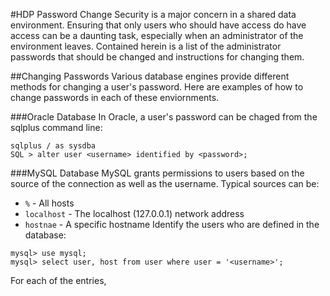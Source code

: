 #HDP Password Change
Security is a major concern in a shared data environment. Ensuring that only users who should have access do have access can be a daunting task, especially when an administrator of the environment leaves. Contained herein is a list of the administrator passwords that should be changed and instructions for changing them.

##Changing Passwords
Various database engines provide different methods for changing a user's password. Here are examples of how to change passwords in each of these enviornments.

###Oracle Database
In Oracle, a user's password can be chaged from the sqlplus command line:
```
sqlplus / as sysdba
SQL > alter user <username> identified by <password>;
```

###MySQL Database
MySQL grants permissions to users based on the source of the connection as well as the username. Typical sources can be:
- `%` - All hosts
- `localhost` - The localhost (127.0.0.1) network address
- `hostnae` - A specific hostname
Identify the users who are defined in the database:
```
mysql> use mysql;
mysql> select user, host from user where user = '<username>';
```
For each of the entries, 
